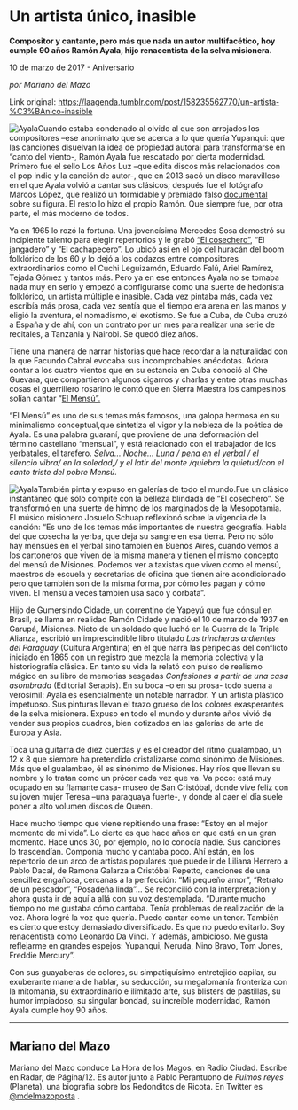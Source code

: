 # Un artista único, inasible

**Compositor y cantante, pero más que nada un autor multifacético, hoy cumple 90 años Ramón Ayala, hijo renacentista de la selva misionera.**

10 de marzo de 2017 - Aniversario

_por Mariano
del Mazo_

Link original: https://laagenda.tumblr.com/post/158235562770/un-artista-%C3%BAnico-inasible

![Ayala](https://64.media.tumblr.com/d582a4da83702c5710899179c4e333d7/tumblr_inline_pk0l44AdrB1t6q87u_500.jpg)Cuando estaba condenado al
olvido al que son arrojados los compositores –ese anonimato que se
acerca a lo que quería Yupanqui: que las canciones disuelvan la idea
de propiedad autoral para transformarse en “canto del viento-,
Ramón Ayala fue rescatado por cierta modernidad. Primero fue el
sello Los Años Luz –que edita discos más relacionados con el pop
indie y la canción de autor-, que en 2013 sacó un disco maravilloso
en el que Ayala volvió a cantar sus clásicos; después fue el
fotógrafo Marcos López, que realizó un formidable y premiado falso
[documental](https://t.umblr.com/redirect?z=https%3A%2F%2Fvimeo.com%2F65182062&t=MzUyOTJlOTNjZjI5MmEyYzkxN2U5ZWYxY2E4MDljNzJhNjIxOTJmNCxMV01HZ3c5Qg%3D%3D&b=t%3AXDz46txpppLgDp7rJlWQpw&p=https%3A%2F%2Flaagenda.tumblr.com%2Fpost%2F158235562770%2Fun-artista-%25C3%25BAnico-inasible&m=1&ts=1705438541) sobre su figura. El resto lo hizo el propio Ramón. Que
siempre fue, por otra parte, el más moderno de todos. 

 Ya en 1965 lo rozó la
fortuna. Una jovencísima Mercedes Sosa demostró su incipiente
talento para elegir repertorios y le grabó  [“El cosechero”](https://www.youtube.com/watch?v=VIAA2YR2zUI), “El
jangadero” y “El cachapecero”. Lo ubicó así en el ojo del
huracán del boom folklórico de los 60 y lo dejó a los codazos
entre compositores extraordinarios como el Cuchi Leguizamón, Eduardo
Falú, Ariel Ramírez, Tejada Gómez y tantos más. Pero ya en ese
entonces Ayala no se tomaba nada muy en serio y empezó a
configurarse como una suerte de hedonista folklórico, un artista
múltiple e inasible. Cada vez pintaba más, cada vez escribía más
prosa, cada vez sentía que el tiempo era arena en las manos y eligió
la aventura, el nomadismo, el exotismo. Se fue a Cuba, de Cuba cruzó
a España y de ahí, con un contrato por un mes para realizar una
serie de recitales, a Tanzania y Nairobi. Se quedó diez años.

Tiene una manera de narrar
historias que hace recordar a la naturalidad con la que Facundo
Cabral evocaba sus incomprobables anécdotas. Adora contar a los
cuatro vientos que en su estancia en Cuba conoció al Che Guevara,
que compartieron algunos cigarros y charlas y entre otras muchas
cosas el guerrillero rosarino le contó que en Sierra Maestra los
campesinos solían cantar “[El Mensú”.](https://www.youtube.com/watch?v=lI5mHwOIbfE)

“El Mensú”
es uno de sus temas más famosos, una galopa hermosa en su
minimalismo conceptual,que sintetiza el vigor y la nobleza de la
poética de Ayala. Es una palabra guaraní, que proviene de una
deformación del término castellano “mensual”, y está
relacionado con el trabajador de los yerbatales, el tarefero. *Selva… Noche… Luna
/ pena en el yerbal / el silencio vibra/ en la soledad,/ y el latir
del monte /quiebra la quietud/con el canto triste del pobre Mensú.*

![Ayala](https://64.media.tumblr.com/d582a4da83702c5710899179c4e333d7/tumblr_inline_pk0l44AdrB1t6q87u_500.jpg)También pinta y expuso en galerías de todo el mundo.Fue un clásico
instantáneo que sólo compite con la belleza blindada de “El
cosechero”. Se transformó en una suerte de
himno de los marginados de la Mesopotamia. El músico misionero
Josuelo Schuap reflexionó sobre la vigencia de la canción: “Es
uno de los temas más importantes de nuestra geografía. Habla del
que cosecha la yerba, que deja su sangre en esa tierra. Pero no sólo
hay mensúes en el yerbal sino también en Buenos Aires, cuando vemos
a los cartoneros que viven de la misma manera y tienen el mismo
concepto del mensú de Misiones. Podemos ver a taxistas que viven
como el mensú, maestros de escuela y secretarias de oficina que
tienen aire acondicionado pero que también son de la misma forma,
por cómo les pagan y cómo viven. El mensú a veces también usa
saco y corbata”.

Hijo de Gumersindo Cidade,
un correntino de Yapeyú que fue cónsul en Brasil, se llama en
realidad Ramón Cidade y nació el 10 de marzo de 1937 en Garupá,
Misiones. Nieto de un soldado que luchó en la Guerra de la Triple
Alianza, escribió un imprescindible libro titulado *Las
trincheras ardientes del Paraguay* (Cultura
Argentina) en el que narra las peripecias del conflicto iniciado en
1865 con un registro que mezcla la memoria colectiva y la
historiografía clásica. En tanto su vida la relató con pulso de
realismo mágico en su libro de memorias sesgadas *Confesiones
a partir de una casa asombrada* (Editorial
Serapis). En su boca –o en su prosa- todo suena a verosímil: Ayala
es esencialmente un notable narrador. Y un artista plástico
impetuoso. Sus pinturas llevan el trazo grueso de los colores
exasperantes de la selva misionera. Expuso en todo el mundo y durante
años vivió de vender sus propios cuadros, bien cotizados en las
galerías de arte de Europa y Asia.

Toca una guitarra de diez
cuerdas y es el creador del ritmo gualambao, un 12 x 8 que siempre ha
pretendido cristalizarse como sinónimo de Misiones. Más que el
gualambao, él es sinónimo de Misiones. Hay ríos que llevan su
nombre y lo tratan como un prócer cada vez que va. Va poco: está
muy ocupado en su flamante casa- museo de San Cristóbal, donde vive
feliz con su joven mujer Teresa –una paraguaya fuerte-, y donde al
caer el día suele poner a alto volumen discos de Queen.

Hace mucho tiempo que
viene repitiendo una frase: “Estoy en el mejor momento de mi vida”.
Lo cierto es que hace años en que está en un gran momento. Hace
unos 30, por ejemplo, no lo conocía nadie. Sus canciones lo
trascendían. Componía mucho y cantaba poco. Ahí están, en los
repertorio de un arco de artistas populares que puede ir de Liliana
Herrero a Pablo Dacal, de Ramona Galarza a Cristóbal Repetto,
canciones de una sencillez engañosa, cercanas a la perfección: “Mi
pequeño amor”, “Retrato de un pescador”, “Posadeña linda”…
 Se reconcilió con la interpretación y ahora gusta ir de aquí a
allá con su voz destemplada. “Durante mucho tiempo no me gustaba
cómo cantaba. Tenía problemas de realización de la voz. Ahora
logré la voz que quería. Puedo cantar como un tenor. También es
cierto que estoy demasiado diversificado. Es que no puedo evitarlo.
Soy renacentista como Leonardo Da Vinci. Y además, ambicioso. Me
gusta reflejarme en grandes espejos: Yupanqui, Neruda, Nino Bravo,
Tom Jones, Freddie Mercury”.

Con sus guayaberas de
colores, su simpatiquísimo entretejido capilar, su exuberante manera
de hablar, su seducción, su megalomanía fronteriza con la
mitomanía, su extraordinario e ilimitado arte, sus blisters de
pastillas, su humor impiadoso, su singular bondad, su increíble
modernidad, Ramón Ayala cumple hoy 90 años.




 

  




---

Mariano del Mazo
----------------

Mariano del Mazo conduce La Hora de los Magos, en Radio Ciudad. Escribe en Radar, de Página/12. Es autor junto a Pablo Perantuono de *Fuimos reyes* (Planeta), una biografía sobre los Redonditos de Ricota. En Twitter es [@mdelmazoposta](https://twitter.com/mdelmazoposta?lang=es) .


